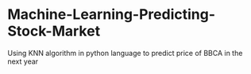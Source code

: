 # Machine-Learning-Predicting-Stock-Market
Using KNN algorithm in python language to predict price of BBCA in the next year
